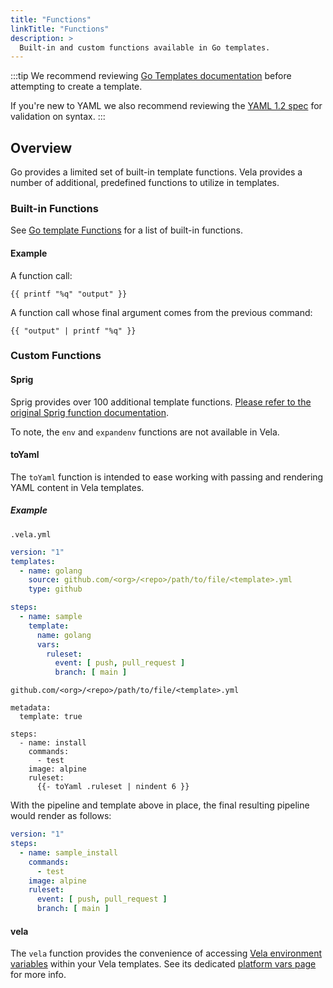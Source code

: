 ```yaml
---
title: "Functions"
linkTitle: "Functions"
description: >
  Built-in and custom functions available in Go templates.
---
```


:::tip
We recommend reviewing [Go Templates documentation](https://golang.org/pkg/text/template/) before attempting to create a template.

If you're new to YAML we also recommend reviewing the [YAML 1.2 spec](https://yaml.org/spec/1.2/spec.html) for validation on syntax.
:::

## Overview

Go provides a limited set of built-in template functions. Vela provides a number of additional, predefined functions to utilize in templates.

### Built-in Functions

See [Go template Functions](https://pkg.go.dev/text/template#hdr-Functions) for a list of built-in functions.

#### Example

A function call:
```go-text-template
{{ printf "%q" "output" }}
```

A function call whose final argument comes from the previous command:
```go-text-template
{{ "output" | printf "%q" }}
```

### Custom Functions

#### Sprig

Sprig provides over 100 additional template functions. [Please refer to the original Sprig function documentation](https://masterminds.github.io/sprig/).

To note, the `env` and `expandenv` functions are not available in Vela.

#### toYaml

The `toYaml` function is intended to ease working with passing and rendering YAML content in Vela templates.

##### Example

`.vela.yml`
```yaml
version: "1"
templates:
  - name: golang
    source: github.com/<org>/<repo>/path/to/file/<template>.yml
    type: github

steps:
  - name: sample
    template:
      name: golang
      vars:
        ruleset:
          event: [ push, pull_request ]
          branch: [ main ]
```

`github.com/<org>/<repo>/path/to/file/<template>.yml`
```go-text-template
metadata:
  template: true

steps:
  - name: install
    commands:
      - test
    image: alpine
    ruleset:
      {{- toYaml .ruleset | nindent 6 }}
```

With the pipeline and template above in place, the final resulting pipeline would render as follows:

```yaml
version: "1"
steps:
  - name: sample_install
    commands:
      - test
    image: alpine
    ruleset:
      event: [ push, pull_request ]
      branch: [ main ]
```

#### vela

The `vela` function provides the convenience of accessing [Vela environment variables](/docs/reference/environment/variables/) within your Vela templates. See its dedicated [platform vars page](/docs/templates/tutorials/go/vars_platform/) for more info.

